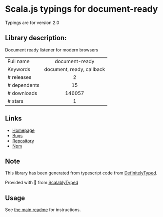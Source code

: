 
# Scala.js typings for document-ready

Typings are for version 2.0

## Library description:
Document ready listener for modern browsers

|                    |                 |
| ------------------ | :-------------: |
| Full name          | document-ready |
| Keywords           | document, ready, callback |
| # releases         | 2 |
| # dependents       | 15 |
| # downloads        | 146057 |
| # stars            | 1 |

## Links
- [Homepage](https://github.com/bendrucker/document-ready#readme)
- [Bugs](https://github.com/bendrucker/document-ready/issues)
- [Repository](https://github.com/bendrucker/document-ready)
- [Npm](https://www.npmjs.com/package/document-ready)
    


## Note
This library has been generated from typescript code from [DefinitelyTyped](https://definitelytyped.org).

Provided with :purple_heart: from [ScalablyTyped](https://github.com/oyvindberg/ScalablyTyped)

## Usage
See [the main readme](../../readme.md) for instructions.


